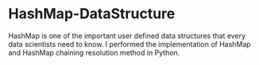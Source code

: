 # HashMap-DataStructure
HashMap is one of the important user defined data structures that every data scientists need to know. I performed the implementation of HashMap and HashMap chaining resolution method in Python.
